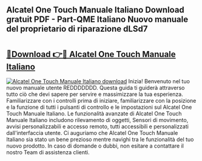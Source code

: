 ## Alcatel One Touch Manuale Italiano Download gratuit PDF - Part-QME Italiano Nuovo manuale del proprietario di riparazione dLSd7

# <h2><a href="http://dfgi6v.blite.top/?on=Alcatel+One+Touch+Manuale+Italiano">🔗Download 👉🔴 Alcatel One Touch Manuale Italiano</a></h2>

[![Alcatel One Touch Manuale Italiano download](https://i.imgur.com/lujVjoI.png)](http://dfgi6v.blite.top/?on=Alcatel+One+Touch+Manuale+Italiano)
Inizia! Benvenuto nel tuo nuovo manuale utente REDDDDDDD. Questa guida ti guiderà attraverso tutto ciò che devi sapere per servire e massimizzare la tua esperienza. Familiarizzare con i controlli prima di iniziare, familiarizzare con la posizione e la funzione di tutti i pulsanti di controllo e le impostazioni sul Alcatel One Touch Manuale Italiano. Le funzionalità avanzate di Alcatel One Touch Manuale Italiano includono rilevamento di oggetti, Sensori di movimento, avvisi personalizzabili e accesso remoto, tutti accessibili e personalizzati dall'interfaccia utente. Ci auguriamo che Alcatel One Touch Manuale Italiano sia stato un bene prezioso mentre navighi tra le funzionalità del tuo nuovo prodotto. In caso di domande o dubbi, non esitare a contattare il nostro Team di assistenza clienti.
